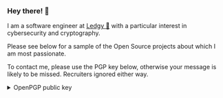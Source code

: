 ### Hey there! :elephant:

I am a software engineer at [Ledgy :rocket:](https://ledgy.com) with a particular interest in cybersecurity and cryptography.

Please see below for a sample of the Open Source projects about which I am most passionate.

To contact me, please use the PGP key below, otherwise your message is likely to be missed. Recruiters ignored either way.

<details>
<summary>OpenPGP public key</summary>
<br>

``` Markdown
-----BEGIN PGP PUBLIC KEY BLOCK-----
Version: ProtonMail

xjMEYczl0xYJKwYBBAHaRw8BAQdAitaE24yUVlyy7HiNwsGaeZCILbg5tYvX
zGxhmOhS7GjNF2FsbWRAcG0ubWUgPGFsbWRAcG0ubWU+wo8EEBYKACAFAmHM
5dMGCwkHCAMCBBUICgIEFgIBAAIZAQIbAwIeAQAhCRDrbaTxMZZkBxYhBJIC
GR9A5sHnSrJG/ettpPExlmQHVuUBAO2xf/+Ovc/1qkFvobFn4rOBR3sSAU2P
i9hvXSoOGDVFAQCvgfTKEADrX4cyMc/7Ezm4zdsC4fhMj1YPSAdOZz4RCc44
BGHM5dMSCisGAQQBl1UBBQEBB0Ba+kmF96pM2CfetV4KYgCjfvkL0wZcLXoK
TT+5iER+fAMBCAfCeAQYFggACQUCYczl0wIbDAAhCRDrbaTxMZZkBxYhBJIC
GR9A5sHnSrJG/ettpPExlmQHLqwBAO+iJCsbNqfhzAwHQBKFBKIin4DkWaSR
rsnUc3DNaJdqAP4meYfB5rtgLZTpN6OjfK6Xr1NDBQVBricOKRrKqo1tDg==
=dEjn
-----END PGP PUBLIC KEY BLOCK-----
```
</details>